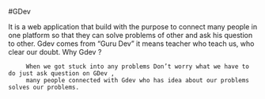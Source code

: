 #GDev

It is a web application that build with the purpose to connect many people in one platform so that 
they can solve problems of other and ask his question to other. Gdev comes from “Guru Dev” it means teacher who teach us,
who clear our doubt.
Why Gdev ? 

         When we got stuck into any problems Don’t worry what we have to do just ask question on GDev , 
         many people connected with Gdev who has idea about our problems solves our problems.
